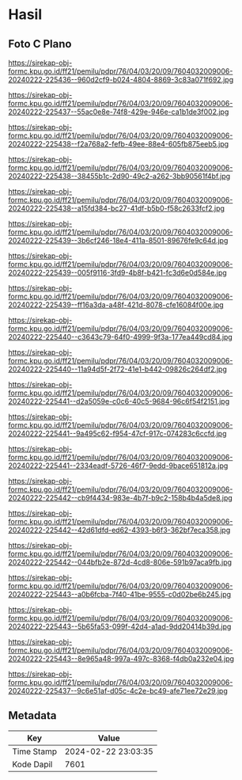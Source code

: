# Hasil

## Foto C Plano

https://sirekap-obj-formc.kpu.go.id/ff21/pemilu/pdpr/76/04/03/20/09/7604032009006-20240222-225436--960d2cf9-b024-4804-8869-3c83a071f692.jpg

https://sirekap-obj-formc.kpu.go.id/ff21/pemilu/pdpr/76/04/03/20/09/7604032009006-20240222-225437--55ac0e8e-74f8-429e-946e-ca1b1de3f002.jpg

https://sirekap-obj-formc.kpu.go.id/ff21/pemilu/pdpr/76/04/03/20/09/7604032009006-20240222-225438--f2a768a2-fefb-49ee-88e4-605fb875eeb5.jpg

https://sirekap-obj-formc.kpu.go.id/ff21/pemilu/pdpr/76/04/03/20/09/7604032009006-20240222-225438--38455b1c-2d90-49c2-a262-3bb90561f4bf.jpg

https://sirekap-obj-formc.kpu.go.id/ff21/pemilu/pdpr/76/04/03/20/09/7604032009006-20240222-225438--a15fd384-bc27-41df-b5b0-f58c2633fcf2.jpg

https://sirekap-obj-formc.kpu.go.id/ff21/pemilu/pdpr/76/04/03/20/09/7604032009006-20240222-225439--3b6cf246-18e4-411a-8501-89676fe9c64d.jpg

https://sirekap-obj-formc.kpu.go.id/ff21/pemilu/pdpr/76/04/03/20/09/7604032009006-20240222-225439--005f9116-3fd9-4b8f-b421-fc3d6e0d584e.jpg

https://sirekap-obj-formc.kpu.go.id/ff21/pemilu/pdpr/76/04/03/20/09/7604032009006-20240222-225439--ff16a3da-a48f-421d-8078-cfe16084f00e.jpg

https://sirekap-obj-formc.kpu.go.id/ff21/pemilu/pdpr/76/04/03/20/09/7604032009006-20240222-225440--c3643c79-64f0-4999-9f3a-177ea449cd84.jpg

https://sirekap-obj-formc.kpu.go.id/ff21/pemilu/pdpr/76/04/03/20/09/7604032009006-20240222-225440--11a94d5f-2f72-41e1-b442-09826c264df2.jpg

https://sirekap-obj-formc.kpu.go.id/ff21/pemilu/pdpr/76/04/03/20/09/7604032009006-20240222-225441--d2a5059e-c0c6-40c5-9684-96c6f54f2151.jpg

https://sirekap-obj-formc.kpu.go.id/ff21/pemilu/pdpr/76/04/03/20/09/7604032009006-20240222-225441--9a495c62-f954-47cf-917c-074283c6ccfd.jpg

https://sirekap-obj-formc.kpu.go.id/ff21/pemilu/pdpr/76/04/03/20/09/7604032009006-20240222-225441--2334eadf-5726-46f7-9edd-9bace651812a.jpg

https://sirekap-obj-formc.kpu.go.id/ff21/pemilu/pdpr/76/04/03/20/09/7604032009006-20240222-225442--cb9f4434-983e-4b7f-b9c2-158b4b4a5de8.jpg

https://sirekap-obj-formc.kpu.go.id/ff21/pemilu/pdpr/76/04/03/20/09/7604032009006-20240222-225442--42d61dfd-ed62-4393-b6f3-362bf7eca358.jpg

https://sirekap-obj-formc.kpu.go.id/ff21/pemilu/pdpr/76/04/03/20/09/7604032009006-20240222-225442--044bfb2e-872d-4cd8-806e-591b97aca9fb.jpg

https://sirekap-obj-formc.kpu.go.id/ff21/pemilu/pdpr/76/04/03/20/09/7604032009006-20240222-225443--a0b6fcba-7f40-41be-9555-c0d02be6b245.jpg

https://sirekap-obj-formc.kpu.go.id/ff21/pemilu/pdpr/76/04/03/20/09/7604032009006-20240222-225443--5b65fa53-099f-42d4-a1ad-9dd20414b39d.jpg

https://sirekap-obj-formc.kpu.go.id/ff21/pemilu/pdpr/76/04/03/20/09/7604032009006-20240222-225443--8e965a48-997a-497c-8368-f4db0a232e04.jpg

https://sirekap-obj-formc.kpu.go.id/ff21/pemilu/pdpr/76/04/03/20/09/7604032009006-20240222-225437--9c6e51af-d05c-4c2e-bc49-afe71ee72e29.jpg


## Metadata

| Key        | Value               |
| ---------- | ------------------- |
| Time Stamp | 2024-02-22 23:03:35 |
| Kode Dapil | 7601                |



